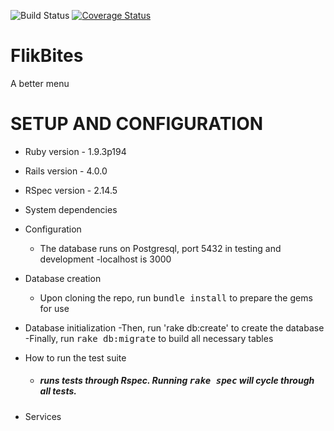 ![Build Status][BS img]
<a href='https://coveralls.io/r/eugenefilimonov/final_project?branch=master'><img src='https://coveralls.io/repos/eugenefilimonov/final_project/badge.png?branch=master' alt='Coverage Status' /></a>

[travis pull requests]: https://travis-ci.org/eugenefilimonov/final_project/pull_requests
[BS img]: https://travis-ci.org/eugenefilimonov/final_project.png

# FlikBites

A better menu


# SETUP AND CONFIGURATION

* Ruby version - 1.9.3p194

* Rails version - 4.0.0

* RSpec version - 2.14.5

* System dependencies

* Configuration
	- The database runs on Postgresql, port 5432 in testing and development
	-localhost is 3000

* Database creation
	- Upon cloning the repo, run <tt>bundle install</tt> to prepare the gems for use

* Database initialization
	-Then, run 'rake db:create' to create the database
	-Finally, run <tt>rake db:migrate</tt> to build all necessary tables

* How to run the test suite
	- ##### runs tests through Rspec. Running <tt>rake spec</tt> will cycle through all tests.

* Services
